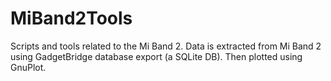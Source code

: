 # MiBand2Tools

Scripts and tools related to the Mi Band 2.  Data is extracted from Mi Band 2 using GadgetBridge database export (a SQLite DB). Then plotted using GnuPlot.
